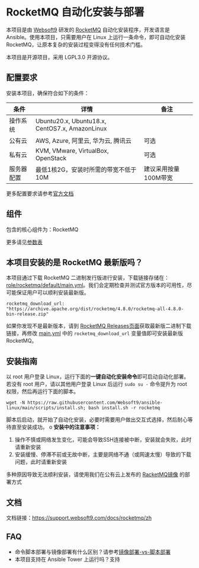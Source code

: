 # RocketMQ 自动化安装与部署

本项目是由 [Websoft9](http://www.websoft9.com) 研发的 [RocketMQ](http://rocketmq.apache.org/) 自动化安装程序，开发语言是 Ansible。使用本项目，只需要用户在 Linux 上运行一条命令，即可自动化安装 RocketMQ，让原本复杂的安装过程变得没有任何技术门槛。  

本项目是开源项目，采用 LGPL3.0 开源协议。

## 配置要求

安装本项目，确保符合如下的条件：

| 条件       | 详情       | 备注  |
| ------------ | ------------ | ----- |
| 操作系统       | Ubuntu20.x, Ubuntu18.x, CentOS7.x, AmazonLinux       |   |
| 公有云| AWS, Azure, 阿里云, 华为云, 腾讯云 | 可选 |
| 私有云|  KVM, VMware, VirtualBox, OpenStack | 可选 |
| 服务器配置 | 最低1核2G，安装时所需的带宽不低于10M |  建议采用按量100M带宽 |

更多配置要求请参考[官方文档](http://rocketmq.apache.org/docs/quick-start/)

## 组件

包含的核心组件为：RocketMQ

更多请见[参数表](/docs/zh/stack-components.md)

## 本项目安装的是 RocketMQ 最新版吗？

本项目通过下载 RocketMQ 二进制发行版进行安装，下载链接存储在：[role/rocketmq/default/main.yml](/roles/rocketmq/defaults/main.yml)。我们会定期检查并测试官方版本的可用性，尽可能保证用户可以顺利安装最新版。

```
rocketmq_download_url: "https://archive.apache.org/dist/rocketmq/4.8.0/rocketmq-all-4.8.0-bin-release.zip"
```

如果你发现不是最新版本，请到 [RocketMQ Releases页面](http://rocketmq.apache.org/dowloading/releases/)获取最新版二进制下载链接，再修改 [main.yml](/roles/rocketmq/defaults/main.yml) 中的 ```rocketmq_download_url``` 变量值即可安装最新版 RocketMQ。  

## 安装指南

以 root 用户登录 Linux，运行下面的**一键自动化安装命令**即可启动自动化部署。若没有 root 用户，请以其他用户登录 Linux 后运行 `sudo su -` 命令提升为 root 权限，然后再运行下面的脚本。

```
wget -N https://raw.githubusercontent.com/Websoft9/ansible-linux/main/scripts/install.sh; bash install.sh -r rocketmq
```

脚本后启动，就开始了自动化安装，必要时需要用户做出交互式选择，然后耐心等待直至安装成功。
o
**安装中的注意事项：**  

1. 操作不慎或网络发生变化，可能会导致SSH连接被中断，安装就会失败，此时请重新安装
2. 安装缓慢、停滞不前或无故中断，主要是网络不通（或网速太慢）导致的下载问题，此时请重新安装

多种原因导致无法顺利安装，请使用我们在公有云上发布的 [RacketMQ镜像](https://apps.websoft9.com/racketmq) 的部署方式


## 文档

文档链接：https://support.websoft9.com/docs/rocketmq/zh

## FAQ

- 命令脚本部署与镜像部署有什么区别？请参考[镜像部署-vs-脚本部署](https://support.websoft9.com/docs/faq/zh/bz-product.html#镜像部署-vs-脚本部署)
- 本项目支持在 Ansible Tower 上运行吗？支持
